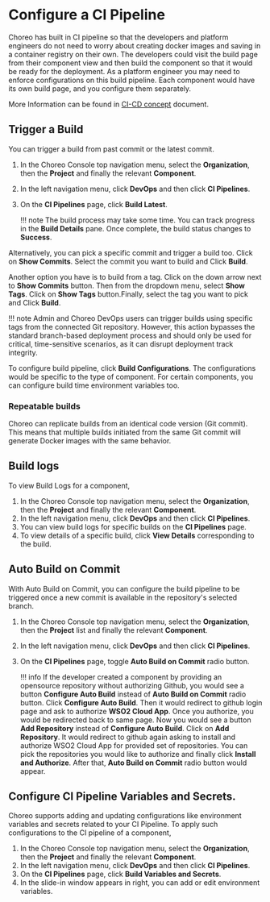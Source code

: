 # Configure a CI Pipeline

Choreo has built in CI pipeline so that the developers and platform engineers do not need to worry about creating docker images and saving in a container registry on their own. The developers could visit the build page from their component view and then build the component so that it would be ready for the deployment. As a platform engineer you may need to enforce configurations on this build pipeline. Each component would have its own build page, and you configure them separately.

More Information can be found in [CI-CD concept](../../choreo-concepts/ci-cd.md) document. 

## Trigger a Build

You can trigger a build from past commit or the latest commit.

1. In the Choreo Console top navigation menu, select the **Organization**, then the **Project** and finally the relevant **Component**. 
2. In the left navigation menu, click **DevOps** and then click **CI Pipelines**. 
3. On the **CI Pipelines** page, click **Build Latest**.

    !!! note
        The build process may take some time. You can track progress in the **Build Details** pane. Once complete, the build status changes to **Success**.


Alternatively, you can pick a specific commit and trigger a build too. Click on **Show Commits**. Select the commit you want to build and Click **Build**.

Another option you have is to build from a tag. Click on the down arrow next to **Show Commits** button. Then from the dropdown menu, select **Show Tags**. Click on **Show Tags** button.Finally, select the tag you want to pick and Click **Build**.

!!! note
        Admin and Choreo DevOps users can trigger builds using specific tags from the connected Git repository. However, this action bypasses the standard branch-based deployment process and should only be used for critical, time-sensitive scenarios, as it can disrupt deployment track integrity.

To configure build pipeline, click **Build Configurations**. The configurations would be specific to the type of component. For certain components, you can configure build time environment variables too. 
<!-- TODO: (VirajSalaka) Find out the component types which has environment variables has support -->

### Repeatable builds

Choreo can replicate builds from an identical code version (Git commit). This means that multiple builds initiated from the same Git commit will generate Docker images with the same behavior.

## Build logs

To view Build Logs for a component,

1. In the Choreo Console top navigation menu, select the **Organization**, then the **Project** and finally the relevant **Component**.
2. In the left navigation menu, click **DevOps** and then click **CI Pipelines**. 
3. You can view build logs for specific builds on the **CI Pipelines** page.
4. To view details of a specific build, click **View Details** corresponding to the build.


## Auto Build on Commit

With Auto Build on Commit, you can configure the build pipeline to be triggered once a new commit is available in the repository's selected branch. 

1. In the Choreo Console top navigation menu, select the **Organization**, then the **Project** list and finally the relevant **Component**. 
2. In the left navigation menu, click **DevOps** and then click **CI Pipelines**. 
3. On the **CI Pipelines** page, toggle **Auto Build on Commit** radio button.

    !!! info
        If the developer created a component by providing an opensource repository without authorizing Github, you would see a button **Configure Auto Build** instead of  **Auto Build on Commit** radio button. Click **Configure Auto Build**. Then it would redirect to github login page and ask to authorize **WSO2 Cloud App**. Once you authorize, you would be redirected back to same page. Now you would see a button **Add Repository** instead of **Configure Auto Build**. Click on **Add Repository**. It would redirect to github again asking to install and authorize WSO2 Cloud App for provided set of repositories. You can pick the repositories you would like to authorize and finally click **Install and Authorize**. After that, **Auto Build on Commit** radio button would appear. 
<!-- TODO: (VirajSalaka) link the auto deploy on build-->

<!-- TODO: (VirajSalaka) mention the limits on build images a paid user can have -->

## Configure CI Pipeline Variables and Secrets.

Choreo supports adding and updating configurations like environment variables and secrets related to your CI Pipeline. To apply such configurations to the CI pipeline of a component,

1. In the Choreo Console top navigation menu, select the **Organization**, then the **Project** and finally the relevant **Component**.
2. In the left navigation menu, click **DevOps** and then click **CI Pipelines**. 
3. On the **CI Pipelines** page, click **Build Variables and Secrets**.
4. In the slide-in window appears in right, you can add or edit environment variables. 
